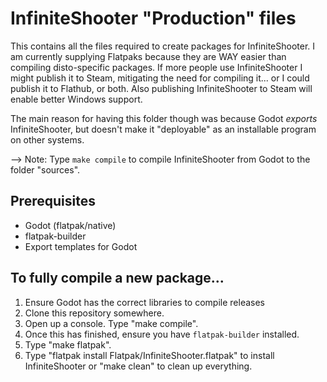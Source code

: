 InfiniteShooter "Production" files
==================================
This contains all the files required to create packages for InfiniteShooter. I am currently supplying Flatpaks because they are WAY easier than compiling disto-specific packages. If more people use InfiniteShooter I might publish it to Steam, mitigating the need for compiling it... or I could publish it to Flathub, or both. Also publishing InfiniteShooter to Steam will enable better Windows support.
  
The main reason for having this folder though was because Godot _exports_ InfiniteShooter, but doesn't make it "deployable" as an installable program on other systems.  
  
--> Note: Type `make compile` to compile InfiniteShooter from Godot to the folder "sources".

## Prerequisites
- Godot (flatpak/native)
- flatpak-builder
- Export templates for Godot 

## To fully compile a new package...
1. Ensure Godot has the correct libraries to compile releases
2. Clone this repository somewhere.
3. Open up a console. Type "make compile".
4. Once this has finished, ensure you have `flatpak-builder` installed.
5. Type "make flatpak".
6. Type "flatpak install Flatpak/InfiniteShooter.flatpak" to install InfiniteShooter or "make clean" to clean up everything.
